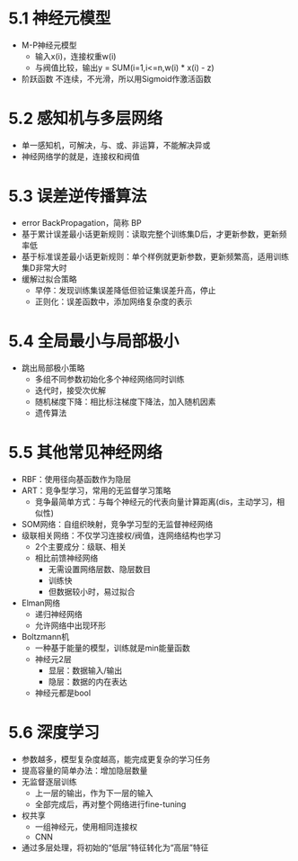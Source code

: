 # 5.1 神经元模型
* M-P神经元模型
    * 输入x(i)，连接权重w(i)
    * 与阀值比较，输出y = SUM(i=1,i<=n,w(i) * x(i) - z)
* 阶跃函数 不连续，不光滑，所以用Sigmoid作激活函数

# 5.2 感知机与多层网络
* 单一感知机，可解决，与、或、非运算，不能解决异或
* 神经网络学的就是，连接权和阀值

# 5.3 误差逆传播算法
* error BackPropagation，简称 BP
* 基于累计误差最小话更新规则：读取完整个训练集D后，才更新参数，更新频率低
* 基于标准误差最小话更新规则：单个样例就更新参数，更新频繁高，适用训练集D非常大时
* 缓解过拟合策略
    * 早停：发现训练集误差降低但验证集误差升高，停止
    * 正则化：误差函数中，添加网络复杂度的表示

# 5.4 全局最小与局部极小
* 跳出局部极小策略
    * 多组不同参数初始化多个神经网络同时训练
    * 迭代时，接受次优解
    * 随机梯度下降：相比标注梯度下降法，加入随机因素
    * 遗传算法

# 5.5 其他常见神经网络
* RBF：使用径向基函数作为隐层
* ART：竞争型学习，常用的无监督学习策略
    * 竞争最简单方式：与每个神经元的代表向量计算距离(dis，主动学习，相似性)
* SOM网络：自组织映射，竞争学习型的无监督神经网络
* 级联相关网络：不仅学习连接权/阀值，连网络结构也学习
    * 2个主要成分：级联、相关
    * 相比前馈神经网络
        * 无需设置网络层数、隐层数目
        * 训练快
        * 但数据较小时，易过拟合
* Elman网络
    * 递归神经网络
    * 允许网络中出现环形
* Boltzmann机
    * 一种基于能量的模型，训练就是min能量函数
    * 神经元2层
        * 显层：数据输入/输出
        * 隐层：数据的内在表达
    * 神经元都是bool

# 5.6 深度学习
* 参数越多，模型复杂度越高，能完成更复杂的学习任务
* 提高容量的简单办法：增加隐层数量
* 无监督逐层训练
    * 上一层的输出，作为下一层的输入
    * 全部完成后，再对整个网络进行fine-tuning
* 权共享
    * 一组神经元，使用相同连接权
    * CNN
* 通过多层处理，将初始的“低层”特征转化为“高层”特征